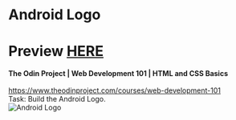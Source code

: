 <h1> Android Logo </h1> 

# Preview [HERE](https://agarcian031.github.io/android-logo/)

<strong> The Odin Project | Web Development 101 | HTML and CSS Basics </strong>  
<br/> 
https://www.theodinproject.com/courses/web-development-101
<br/> 
Task: 
Build the Android Logo. 
<br/> 
<img src="https://dunked.cdn.speedyrails.net/assets/prod/22884/700x0_p17s2tfgc31jte13d51pea1l2oblr3.png" alt="Android Logo">
